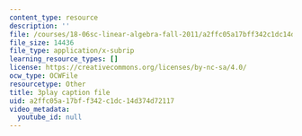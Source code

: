 ```yaml
---
content_type: resource
description: ''
file: /courses/18-06sc-linear-algebra-fall-2011/a2ffc05a17bff342c1dc14d374d72117_4PnArrxCZLE.srt
file_size: 14436
file_type: application/x-subrip
learning_resource_types: []
license: https://creativecommons.org/licenses/by-nc-sa/4.0/
ocw_type: OCWFile
resourcetype: Other
title: 3play caption file
uid: a2ffc05a-17bf-f342-c1dc-14d374d72117
video_metadata:
  youtube_id: null
---
```

